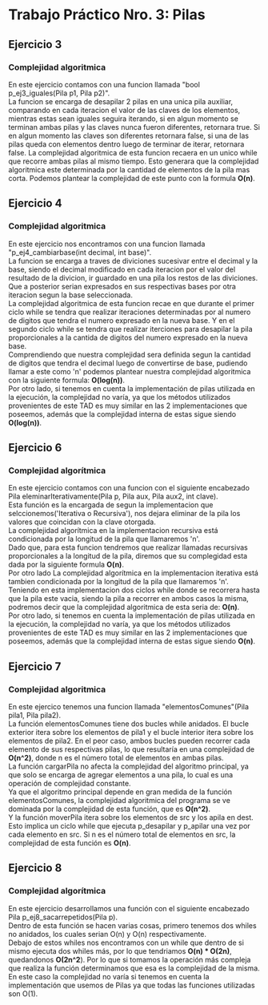 # Trabajo Práctico Nro. 3: Pilas

## Ejercicio 3
### Complejidad algoritmica
En este ejercicio contamos con una funcion llamada "bool p_ej3_iguales(Pila p1, Pila p2)".<br>
La funcion se encarga de desapilar 2 pilas en una unica pila auxiliar, comparando en cada iteracion el valor de las claves de los elementos, mientras estas sean iguales seguira iterando, si en algun momento se terminan ambas pilas y las claves nunca fueron diferentes, retornara true. Si en algun momento las claves son diferentes retornara false, 
si una de las pilas queda con elementos dentro luego de terminar de iterar, retornara false.
La complejidad algoritmica de esta funcion recaera en un unico while que recorre ambas pilas al mismo tiempo. Esto generara que la complejidad algoritmica este determinada
por la cantidad de elementos de la pila mas corta.
Podemos plantear la complejidad de este punto con la formula **O(n)**.

## Ejercicio 4
### Complejidad algoritmica
En este ejercicio nos encontramos con una funcion llamada "p_ej4_cambiarbase(int decimal, int base)".<br>
La funcion se encarga a traves de diviciones sucesivar entre el decimal y la base, siendo el decimal modificado en cada iteracion por el valor del resultado de la divicion, ir guardado en una pila los restos de las diviciones.<br>
Que a posterior serian expresados en sus respectivas bases por otra iteracion segun la base seleccionada.<br>
La complejidad algoritmica de esta funcion recae en que durante el primer ciclo while se tendra que realizar iteraciones determinadas por al numero de digitos que tendra el numero expresado en la nueva base. Y en el segundo ciclo while se tendra que realizar iterciones para desapilar la pila proporcionales a la cantida de digitos del numero expresado en la nueva base.<br>
Comprendiendo que nuestra complejidad sera definida segun la cantidad de digitos que tendra el decimal luego de convertirse de base, pudiendo llamar a este como 'n' podemos plantear nuestra complejidad algoritmica con la siguiente formula: **O(log(n))**.<br>
Por otro lado, si tenemos en cuenta la implementación de pilas utilizada en la ejecución, la complejidad no varía, ya que los métodos utilizados provenientes de este TAD es muy similar en las 2 implementaciones que poseemos, además que la complejidad interna de estas sigue siendo  **O(log(n))**. 

## Ejercicio 6
### Complejidad algorítmica
En este ejercicio contamos con una funcion con el siguiente encabezado Pila eleminarIterativamente(Pila p, Pila aux, Pila aux2, int clave).<br>
Esta función es la encargada de segun la implementacion que selccionemos('Iterativa o Recursiva'), nos dejara eliminar de la pila los valores que coincidan con la clave otorgada.<br>
La complejidad algorítmica en la implementacion recursiva está condicionada por la longitud de la pila que llamaremos 'n'.<br>
Dado que, para esta funcion tendremos que realizar llamadas recursivas proporcionales a la longitud de la pila, diremos que su complegidad esta dada por la siguiente formula **O(n)**.<br>
Por otro lado La complejidad algorítmica en la implementacion iterativa está tambien condicionada por la longitud de la pila que llamaremos 'n'.<br>
Teniendo en esta implementacion dos ciclos while donde se recorrera hasta que la pila este vacia, siendo la pila a recorrer en ambos casos la misma, podremos decir que la complejidad algoritmica de esta seria de: **O(n)**.<br>
Por otro lado, si tenemos en cuenta la implementación de pilas utilizada en la ejecución, la complejidad no varía, ya que los métodos utilizados provenientes de este TAD es muy similar en las 2 implementaciones que poseemos, además que la complejidad interna de estas sigue siendo **O(n)**.

## Ejercicio 7
### Complejidad algoritmica
En este ejercico tenemos una funcion llamada "elementosComunes"(Pila pila1, Pila pila2).<br>
La función elementosComunes tiene dos bucles while anidados. El bucle exterior itera sobre los elementos de pila1 y el bucle interior itera sobre los elementos de pila2. En el peor caso, ambos bucles pueden recorrer cada elemento de sus respectivas pilas, lo que resultaría en una complejidad de **O(n^2)**, donde n es el número total de elementos en ambas pilas.<br>
La función cargarPila no afecta la complejidad del algoritmo principal, ya que solo se encarga de agregar elementos a una pila, lo cual es una operación de complejidad constante.<br>
Ya que el algoritmo principal depende en gran medida de la función elementosComunes, la complejidad algoritmica del programa se ve dominada por la complejidad de esta función, que es **O(n^2)**.<br>
Y la función moverPila itera sobre los elementos de src y los apila en dest. Esto implica un ciclo while que ejecuta p_desapilar y p_apilar una vez por cada elemento en src. Si n es el número total de elementos en src, la complejidad de esta función es **O(n)**.<br>

## Ejercicio 8
### Complejidad algorítmica
En este ejercicio desarrollamos una función con el siguiente encabezado Pila p_ej8_sacarrepetidos(Pila p).<br>
Dentro de esta función se hacen varias cosas, primero tenemos dos whiles no anidados, los cuales serian O(n) y O(n) respectivamente.<br>
Debajo de estos whiles nos encontramos con un while que dentro de si mismo ejecuta dos whiles más, por lo que tendriamos **O(n) * O(2n)**, quedandonos **O(2n^2**). Por lo que si tomamos la operación más compleja que realiza la función determinamos que esa es la complejidad de la misma.<br>
En este caso la complejidad no varía si tenemos en cuenta la implementación que usemos de Pilas ya que todas las funciones utilizadas son O(1).